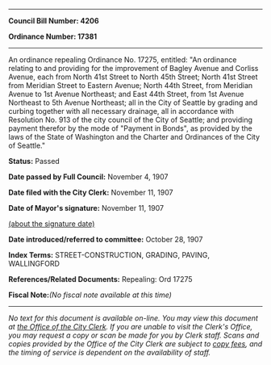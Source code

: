 

********

**Council Bill Number: 4206**
   
**Ordinance Number: 17381**
********

 An ordinance repealing Ordinance No. 17275, entitled: "An ordinance relating to and providing for the improvement of Bagley Avenue and Corliss Avenue, each from North 41st Street to North 45th Street; North 41st Street from Meridian Street to Eastern Avenue; North 44th Street, from Meridian Avenue to 1st Avenue Northeast; and East 44th Street, from 1st Avenue Northeast to 5th Avenue Northeast; all in the City of Seattle by grading and curbing together with all necessary drainage, all in accordance with Resolution No. 913 of the city council of the City of Seattle; and providing payment therefor by the mode of "Payment in Bonds", as provided by the laws of the State of Washington and the Charter and Ordinances of the City of Seattle."

**Status:** Passed
   
**Date passed by Full Council:** November 4, 1907
   
**Date filed with the City Clerk:** November 11, 1907
   
**Date of Mayor's signature:** November 11, 1907
   
[(about the signature date)](/~public/approvaldate.htm)
   
   
   
**Date introduced/referred to committee:** October 28, 1907
   
   
**Index Terms:** STREET-CONSTRUCTION, GRADING, PAVING, WALLINGFORD

**References/Related Documents:** Repealing: Ord 17275

**Fiscal Note:**_(No fiscal note available at this time)_
********

_No text for this document is available on-line. You may view this document at [the Office of the City Clerk](http://www.seattle.gov/leg/clerk/contactUs.htm). If you are unable to visit the Clerk's Office, you may request a copy or scan be made for you by Clerk staff. Scans and copies provided by the Office of the City Clerk are subject to [copy fees](http://clerk.seattle.gov/~public/clerkfees.htm), and the timing of service is dependent on the availability of staff._


